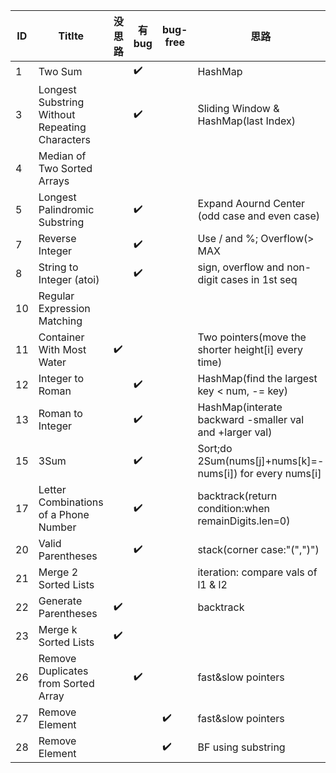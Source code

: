 ID | Titlte| 没思路 | 有bug |bug-free| 思路
------------ | ------------- | ------------ | ------------- | ------------- | -------------
1 | Two Sum |  |:heavy_check_mark: || HashMap|
3 | Longest Substring Without Repeating Characters  | |:heavy_check_mark: | | Sliding Window & HashMap(last Index)
4 | Median of Two Sorted Arrays  | | || 
5 | Longest Palindromic Substring  | |:heavy_check_mark: | | Expand Aournd Center (odd case and even case)
7 | Reverse Integer  | |:heavy_check_mark: | | Use / and %; Overflow(> MAX || < MIN)
8 | String to Integer (atoi)  | |:heavy_check_mark: | | sign, overflow and non-digit cases in 1st seq
10 | Regular Expression Matching  | | | |
11 | Container With Most Water | :heavy_check_mark: | | |Two pointers(move the shorter height[i] every time)
12 | Integer to Roman  | |:heavy_check_mark: | | HashMap(find the largest key < num, -= key) 
13 | Roman to Integer  | |:heavy_check_mark: | | HashMap(interate backward -smaller val and +larger val)
15 | 3Sum  | |:heavy_check_mark: | | Sort;do 2Sum(nums[j]+nums[k]=-nums[i]) for every nums[i]
17 | Letter Combinations of a Phone Number  | |:heavy_check_mark: | | backtrack(return condition:when remainDigits.len=0)
20 | Valid Parentheses  | |:heavy_check_mark: | | stack(corner case:"(",")")
21 | Merge 2 Sorted Lists | | | | iteration: compare vals of l1 & l2
22 | Generate Parentheses |:heavy_check_mark: | | | backtrack
23 | Merge k Sorted Lists |:heavy_check_mark: | | |
26 | Remove Duplicates from Sorted Array | |:heavy_check_mark:|  | fast&slow pointers
27 | Remove Element | | |:heavy_check_mark:| fast&slow pointers
28 | Remove Element | | |:heavy_check_mark:| BF using substring
